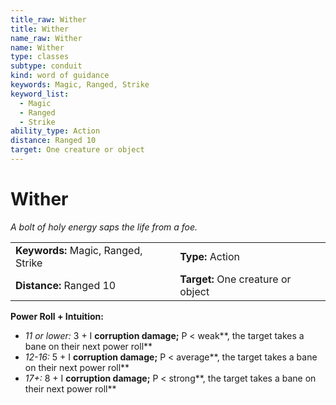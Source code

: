 ```yaml
---
title_raw: Wither
title: Wither
name_raw: Wither
name: Wither
type: classes
subtype: conduit
kind: word of guidance
keywords: Magic, Ranged, Strike
keyword_list:
  - Magic
  - Ranged
  - Strike
ability_type: Action
distance: Ranged 10
target: One creature or object
---
```


# Wither

*A bolt of holy energy saps the life from a foe.*

|                                     |                                    |
| :---------------------------------- | :--------------------------------- |
| **Keywords:** Magic, Ranged, Strike | **Type:** Action                   |
| **Distance:** Ranged 10             | **Target:** One creature or object |

**Power Roll + Intuition:**

- *11 or lower:* 3 + I **corruption damage;** P \< weak\*\*, the target takes a bane on their next power roll\*\*
- *12-16:* 5 + I **corruption damage;** P \< average\*\*, the target takes a bane on their next power roll\*\*
- *17+:* 8 + I **corruption damage;** P \< strong\*\*, the target takes a bane on their next power roll\*\*

